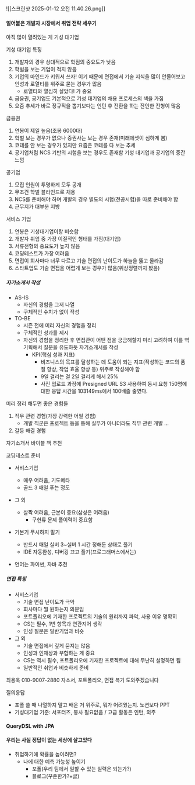 ![[스크린샷 2025-01-12 오전 11.40.26.png]]

#### 얼어붙은 개발자 시장에서 취업 전략 세우기
아직 많이 열려있는 게 기성 대기업

기성 대기업 특징
1. 개발자의 경우 상대적으로 학점의 중요도가 낮음
2. 학벌을 보는 기업이 적지 않음
3. 기업의 마인드가 키워서 쓰자! 이기 때문에 면접에서 기술 지식을 많이 안물어보고 인성과 로열티를 위주로 묻는 경우가 많음
	* 로열티와 열심히 살았다! 가 중요
4. 금융권, 공기업도 기본적으로 기성 대기업의 채용 프로세스의 색을 가짐
5. 요즘 추세가 바로 정규직을 뽑기보다는 인턴 후 전환을 하는 잔인한 전형이 많음

금융권
1. 연봉이 제일 높음(초봉 6000대)
2. 학벌 보는 경우가 없으나 증권사는 보는 경우 존재(미래에셋이 심하게 봄)
3. 코테를 안 보는 경우가 있지만 요즘은 코테를 다 보는 추세
4. 공기업처럼 NCS 기반의 시험을 보는 경우도 존재함
기성 대기업과 공기업의 중간 느낌

공기업
1. 모집 인원이 투명하게 모두 공개
2. 무조건 학벌 블라인드로 채용
3. NCS를 준비해야 하며 개발의 경우 별도의 시험(전공시험)을 따로 준비해야 함
4. 근무지가 대부분 지방

서비스 기업
1. 연봉은 기성대기업이랑 비슷함
2. 개발자 취업 중 가장 이질적인 형태를 가짐(대기업)
3. 서류전형의 중요도가 높지 않음
4. 코딩테스트가 가장 어려움
5. 면접이 회사마다 너무 다르고 기술 면접의 난이도가 하늘을 뚫고 올라감
6. 스타트업도 기술 면접을 어렵게 보는 경우가 많음(위상정렬까지 봤음)

##### 자기소개서 작성 
* AS-IS
	* 자신의 경험을 그저 나열
	* 구체적인 수치가 없이 작성
* TO-BE
	* 시즌 전에 미리 자신의 경험을 정리
	* 구체적인 성과를 제시
	* 자신의 경험을 정리한 후 면접관이 어떤 점을 궁금해할지 미리 고려하여 이를 역기획해서 질문을 유도하듯 자기소개서를 작성
		* KPI(핵심 성과 지표)
			* 비즈니스의 목표를 달성하는 데 도움이 되는 지표(작성하는 코드의 품질 향상, 작업 효율 향상 등) 위주로 작성해야 함
			* 9일 걸리는 걸 2일 걸리게 해서 25% 
			* 사진 업로드 과정에 Presigned URL S3 사용하여 동시 요청 150명에 대한 응답 시간을 103149ms에서 100배즐 줄였다.

미리 정리 해두면 좋은 경험들
1. 직무 관련 경험(가장 강력한 어필 경험)
	* 개발 직군은 프로젝트 등을 통해 실무가 아니더라도 직무 관련 개발 ... 
2. 갈등 해결 경험

자기소개서 바이블 책 추천


코딩테스트 준비
* 서비스기업
	* 매우 어려움, 기도메타
	* 골드 3 매일 푸는 정도
* 그 외 
	* 살짝 어려움, 근본이 중요(삼성은 어려움)
		* 구현류 문제 풀이력이 중요함

* 기본기 무시하지 말기
	* 반드시 매일 실버 3~실버 1 시간 정해둔 상태로 풀기
	* IDE 자동완성, 디버깅 끄고 풀기(프로그래머스에서는)
* 언어는 파이썬, 자바 추천

##### 면접 특징
* 서비스기업
	* 기술 면접 난이도가 극악
	* 회사마다 뭘 원하는지 의문임
	* 포트폴리오에 기재한 프로젝트의 기술의 원리까지 파악, 사용 이유 명확히
	* CS는 필수, 1번 항목과 연관지어 생각
	* 인성 질문은 일반기업과 비슷
* 그 외
	* 기술 면접에서 깊게 묻지는 않음
	* 인성과 인재상과 부합하는 게 중요
	* CS는 역시 필수, 포트폴리오에 기재한 프로젝트에 대해 무난히 설명하면 됨
	* 일반적인 취업과 비슷하게 준비


최용욱 010-9007-2880 자소서, 포트폴리오, 면접 복기 도와주겠습니다

질의응답
* 포폴 쓸 때 나열하지 말고 배운 거 위주로, 뭐가 어려웠는지. 노션보다 PPT
* 기성대기업 기준: 서포터즈, 봉사 필요없음 / 고급 활동은 인턴, 외주


#### QueryDSL with JPA

#### 우리는 사실 정답이 없는 세상에 살고있다
* 취업하기에 확률을 높이려면?
	* 나에 대한 예측 가능성 높이기
		* 포폴(우리 팀에서 일할 수 있는 실력은 되는가?)
		* 블로그(꾸준한가?+글)